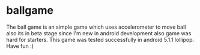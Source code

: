 # ballgame
The  ball game is an simple game which uses accelerometer to move ball also its in beta stage since I'm new in android development also game was hard for starters. This game was tested successfully in android 5.1.1 lollipop. Have fun :)
